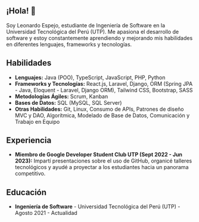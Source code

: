 

## ¡Hola! 👋

Soy Leonardo Espejo, estudiante de Ingeniería de Software en la Universidad Tecnológica del Perú (UTP). Me apasiona el desarrollo de software y estoy constantemente aprendiendo y mejorando mis habilidades en diferentes lenguajes, frameworks y tecnologías.

## Habilidades

- **Lenguajes:** Java (POO), TypeScript, JavaScript, PHP, Python
- **Frameworks y Tecnologías:** React.js, Laravel, Django, ORM (Spring JPA - Java, Eloquent - Laravel, Django ORM), Tailwind CSS, Bootstrap, SASS
- **Metodologías Ágiles:** Scrum, Kanban
- **Bases de Datos:** SQL (MySQL, SQL Server)
- **Otras Habilidades:** Git, Linux, Consumo de APIs, Patrones de diseño MVC y DAO, Algorítmica, Modelado de Base de Datos, Comunicación y Trabajo en Equipo

## Experiencia

- **Miembro de Google Developer Student Club UTP (Sept 2022 - Jun 2023):** Impartí presentaciones sobre el uso de GitHub, organicé talleres tecnológicos y ayudé a proyectar a los estudiantes hacia un panorama competitivo.

## Educación

- **Ingeniería de Software** - Universidad Tecnológica del Perú (UTP) - Agosto 2021 - Actualidad
